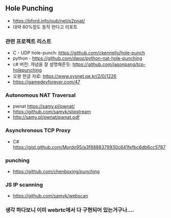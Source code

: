 ## Hole Punching
* https://bford.info/pub/net/p2pnat/
* 대략 80%정도 동작 한다고 리포트 

### 관련 프로젝트 리스트 
* C - UDP hole-punch: https://github.com/ckennelly/hole-punch
* python - https://github.com/dwoz/python-nat-hole-punching
* c# 버전: 개념을 잘 설명해준듯: https://github.com/jasonpang/tcp-holepunching
* 오왕 한글 자료: https://www.sysnet.pe.kr/2/0/1226
* https://gamedevforever.com/47


### Autonomous NAT Traversal
* pwnat https://samy.pl/pwnat/
* https://github.com/samyk/slipstream
* http://samy.pl/pwnat/pwnat.pdf

### Asynchronous TCP Proxy 
* C# https://gist.github.com/Mordo95/a3f8888379930c641fefbc6db6cc5787

### punching
* https://github.com/chenboxing/punching 



### JS IP scanning
* https://github.com/samyk/webscan


### 생각 하다보니 이미 webrtc에서 다 구현되어 있는거구나....
